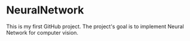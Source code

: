 # NeuralNetwork
This is my first GitHub project.
The project's goal is to implement Neural Network for computer vision. 
####
